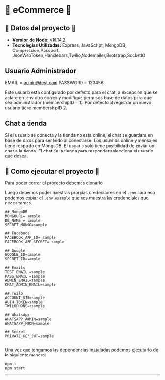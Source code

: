# 🏪 eCommerce 🏪

## 📁 Datos del proyecto 📁

* **Version de Node:**  v16.14.2
* **Tecnologias Utilizadas:**
Express, JavaScript, MongoDB, Compression,Passport, JsonWebToken,Handlebars,Twilio,Nodemailer,Bootstrap,SocketIO


## Usuario Administrador

EMAIL =  admin@test.com
PASSWORD = 123456

Este usuario esta configurado por defecto para el chat, a excepción que se aclare en .env otro correo y modifique permisos base de datos para que sea administrador (membershipID = 1).
Por defecto al registrar un nuevo usuario tiene membershipID 2.


## Chat a tienda

Si el usuario se conecta y la tienda no esta online, el chat se guardara en base de datos para ser leido al conectarse.
Los usuarios online y mensajes tiene respaldo en MongoDB.
El usuario solo tiene posibilidad de enviar un chat a la tienda.
El chat de la tienda para responder selecciona el usuario que desea.


## 🚀 Como ejecutar el proyecto 🚀

Para poder correr el proyecto debemos clonarlo

Luego debemos poder nuestras prorpias credecianles en el `.env` para eso podemos copiar el `.env.example` que nos muestra las credenciales que necesitamos.

```dotenv
## MongoDB
MONGOURL= sample
DB_NAME = sample
SECRET_MONGO=sample

## Facebook
FACEBOOK_APP_ID= sample
FACEBOOK_APP_SECRET= sample

## Google
GOOGLE_ID=sample
SECRET_ID=sample

## Emails
TEST_EMAIL =sample
PASS_EMAIL =sample
ADMIN_EMAIL=sample
CHAT_ADMIN_EMAIL=sample

## Twilo
ACCOUNT_SID=sample
AUTH_TOKEN=sample
TWILOPHONE=+sample

## WhatsApp
WHATSAPP_ADMIN=sample
WHATSAPP_FROM=sample

## Secret
PRIVATE_KEY_JWT=sample
 
```

Una vez que tengamos las dependencias instaladas podemos ejecutarlo de la siguiente manera:

```shell
npm i
npm start
```

---



